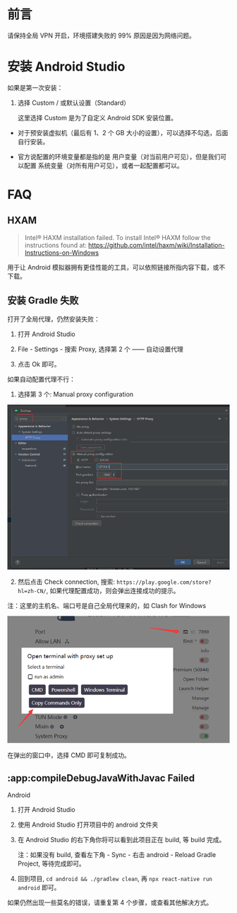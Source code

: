 # 前言

请保持全局 VPN 开启，环境搭建失败的 99% 原因是因为网络问题。

# 安装 Android Studio

如果是第一次安装：

1. 选择 Custom / 或默认设置（Standard）

   这里选择 Custom 是为了自定义 Android SDK 安装位置。

- 对于预安装虚拟机（最后有 1、2 个 GB 大小的设置），可以选择不勾选，后面自行安装。

- 官方说配置的环境变量都是指的是 用户变量（对当前用户可见），但是我们可以配置 系统变量（对所有用户可见），或者一起配置都可以。

# FAQ

## HXAM

> Intel® HAXM installation failed. To install Intel® HAXM follow the instructions found at: https://github.com/intel/haxm/wiki/Installation-Instructions-on-Windows

用于让 Android 模拟器拥有更佳性能的工具，可以依照链接所指内容下载，或不下载。

## 安装 Gradle 失败

打开了全局代理，仍然安装失败：

1. 打开 Android Studio

2. File - Settings - 搜索 Proxy, 选择第 2 个 —— 自动设置代理

3. 点击 Ok 即可。

如果自动配置代理不行：

1. 选择第 3 个: Manual proxy configuration

![](./picture/手动配置代理.png)

2. 然后点击 Check connection, 搜索: `https://play.google.com/store?hl=zh-CN/`, 如果代理配置成功，则会弹出连接成功的提示。

注：这里的主机名、端口号是自己全局代理来的，如 Clash for Windows

![](./picture/clash复制终端命令.png)

在弹出的窗口中，选择 CMD 即可复制成功。

## :app:compileDebugJavaWithJavac Failed

Android

1. 打开 Android Studio

2. 使用 Android Studio 打开项目中的 android 文件夹

3. 在 Android Studio 的右下角你将可以看到此项目正在 build, 等 build 完成。

   注：如果没有 build, 查看左下角 - Sync - 右击 android - Reload Gradle Project, 等待完成即可。

4. 回到项目, `cd android && ./gradlew clean`, 再 `npx react-native run android` 即可。

如果仍然出现一些莫名的错误，请重复第 4 个步骤，或查看其他解决方式。
